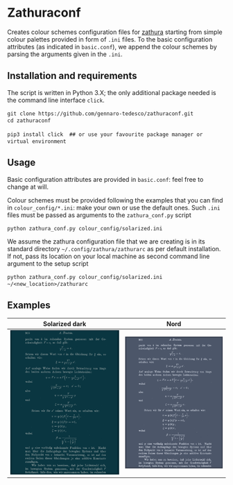 # Zathuraconf
Creates colour schemes configuration files for [zathura](https://pwmt.org/projects/zathura/) starting from simple colour palettes provided in form of `.ini` files. To the basic configuration attributes (as indicated in `basic.conf`), we append the colour schemes by parsing the arguments given in the `.ini`.

## Installation and requirements
The script is written in Python 3.X; the only additional package needed is the command line interface `click`.  
```
git clone https://github.com/gennaro-tedesco/zathuraconf.git 
cd zathuraconf

pip3 install click  ## or use your favourite package manager or virtual environment
```

## Usage
Basic configuration attributes are provided in `basic.conf`: feel free to change at will. 

Colour schemes must be provided following the examples that you can find in `colour_config/*.ini`: make your own or use the default ones. Such `.ini` files must be passed as arguments to the `zathura_conf.py` script 
```
python zathura_conf.py colour_config/solarized.ini 
```
We assume the zathura configuration file that we are creating is in its standard directory `~/.config/zathura/zathurarc` as per default installation. If not, pass its location on your local machine as second command line argument to the setup script
```
python zathura_conf.py colour_config/solarized.ini ~/<new_location>/zathurarc
```

## Examples
Solarized dark             |  Nord
:-------------------------:|:-------------------------:
![solarized](https://github.com/gennaro-tedesco/zathuraconf/blob/master/examples/solarized.png)  |  ![nord](https://github.com/gennaro-tedesco/zathuraconf/blob/master/examples/nord.png)

